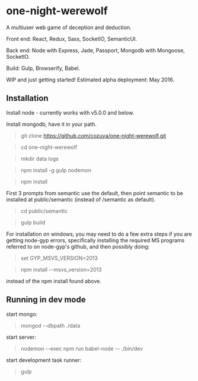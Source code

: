 one-night-werewolf
======================

A multiuser web game of deception and deduction.

Front end: React, Redux, Sass, SocketIO, SemanticUI.

Back end: Node with Express, Jade, Passport, Mongodb with Mongoose, SocketIO.

Build: Gulp, Browserify, Babel.

WIP and just getting started!  Estimated alpha deployment: May 2016.

## Installation ##

Install node - currently works with v5.0.0 and below.

Install mongodb, have it in your path.

> git clone https://github.com/cozuya/one-night-werewolf.git

> cd one-night-werewolf

> mkdir data logs

> npm install -g gulp nodemon

> npm install

First 3 prompts from semantic use the default, then point semantic to be installed at public/semantic (instead of /semantic as default).

> cd public/semantic

> gulp build

For installation on windows, you may need to do a few extra steps if you are getting node-gyp errors, specifically installing the required MS programs referred to on node-gyp's github, and then possibly doing:

> set GYP_MSVS_VERSION=2013

> npm install --msvs_version=2013

instead of the npm install found above.

## Running in dev mode ##

start mongo:

> mongod --dbpath ./data

start server:

> nodemon --exec npm run babel-node -- ./bin/dev

start development task runner:

> gulp
